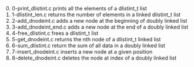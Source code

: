 0. 0-print_dlistint.c prints all the elements of a dlistint_t list
1. 1-dlistint_len.c returns the number of elements in a linked dlistint_t list
2. 2-add_dnodeint.c adds a new node at the beginning of doubly linked list
3. 3-add_dnodeint_end.c adds a new node at the end of a doubly linked list
4. 4-free_dlistint.c frees a dlistint_t list
5. 5-get_dnodeint.c returns the nth node of a dlistint_t linked list
6. 6-sum_dlistint.c return the sum of all data in a doubly linked list
7. 7-insert_dnodeint.c inserts a new node at a given position
8. 8-delete_dnodeint.c deletes the node at index of a doubly linked list
